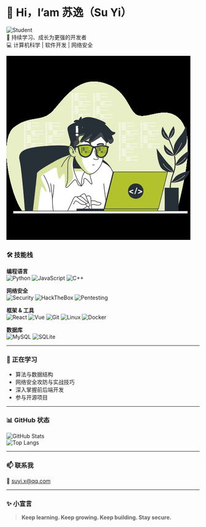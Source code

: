 # 👋 Hi，l’am 苏逸（Su Yi）

![Student](https://img.shields.io/badge/Student-Learning-blue?style=for-the-badge&logo=bookstack&logoColor=white)  
🎯 持续学习、成长为更强的开发者  
💻 计算机科学 | 软件开发 | 网络安全  


  <img src="giphy.gif" alt="Description of GIF">

### 🛠 技能栈

**编程语言**  
![Python](https://img.shields.io/badge/Python-3776AB?style=for-the-badge&logo=python&logoColor=white)
![JavaScript](https://img.shields.io/badge/JavaScript-F7DF1E?style=for-the-badge&logo=javascript&logoColor=black)
![C++](https://img.shields.io/badge/C++-00599C?style=for-the-badge&logo=cplusplus&logoColor=white)

**网络安全**  
![Security](https://img.shields.io/badge/Security-000000?style=for-the-badge&logo=security&logoColor=white)
![HackTheBox](https://img.shields.io/badge/HackTheBox-000000?style=for-the-badge&logo=hackthebox&logoColor=white)
![Pentesting](https://img.shields.io/badge/Pentesting-FF6F00?style=for-the-badge&logo=python&logoColor=white)

**框架 & 工具**  
![React](https://img.shields.io/badge/React-61DAFB?style=for-the-badge&logo=react&logoColor=black)
![Vue](https://img.shields.io/badge/Node.js-339933?style=for-the-badge&logo=node.js&logoColor=white)
![Git](https://img.shields.io/badge/Git-F05032?style=for-the-badge&logo=git&logoColor=white)
![Linux](https://img.shields.io/badge/Linux-FCC624?style=for-the-badge&logo=linux&logoColor=black)
![Docker](https://img.shields.io/badge/Docker-2496ED?style=for-the-badge&logo=docker&logoColor=white)

**数据库**  
![MySQL](https://img.shields.io/badge/MySQL-4479A1?style=for-the-badge&logo=mysql&logoColor=white)
![SQLite](https://img.shields.io/badge/SQLite-003B57?style=for-the-badge&logo=sqlite&logoColor=white)

---

### 🌱 正在学习
- 算法与数据结构
- 网络安全攻防与实战技巧
- 深入掌握前后端开发
- 参与开源项目

---

### 📊 GitHub 状态

![GitHub Stats](https://github-readme-stats.vercel.app/api?username=SuYi&show_icons=true&theme=radical)  
![Top Langs](https://github-readme-stats.vercel.app/api/top-langs/?username=SuYi&layout=compact&theme=radical)

---

### 📫 联系我
📧 suyi.x@qq.com

---

### ✨ 小宣言
> **Keep learning. Keep growing. Keep building. Stay secure.**



<!--
**chinasuyi/chinasuyi** is a ✨ _special_ ✨ repository because its `README.md` (this file) appears on your GitHub profile.

Here are some ideas to get you started:

- 🔭 I’m currently working on ...
- 🌱 I’m currently learning ...
- 👯 I’m looking to collaborate on ...
- 🤔 I’m looking for help with ...
- 💬 Ask me about ...
- 📫 How to reach me: ...
- 😄 Pronouns: ...
- ⚡ Fun fact: ...
-->
